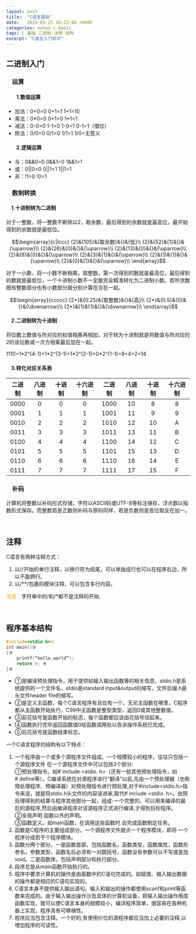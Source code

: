 ```yaml
---
layout: post
title:  "C语言基础"
date:   2019-01-25 16:23:06 +0800
categories: notes c basic
tags: C 基础 二进制 注释 结构
excerpt: "C语言入门知识"
---
```


## 二进制入门

### &emsp;运算

#### &emsp;&emsp;1.数值运算

+ 加法：0+0=0 0+1=1 1+1=10
+ 乘法：0\*0=0 0\*1=0 1\*1=1
+ 减法：0-0=0 1-1=0 1-0=1 0-1=1（借位）
+ 除法：0/0=0 0/1=0 1/1=1 1/0=无意义

#### &emsp;&emsp;2.逻辑运算

+ 与：0&&0=0 0&&1=0 1&&1=1
+ 或：0||0=0 0||1=1 1||1=1
+ 非：!1=0 !0=1

### &emsp;数制转换

#### &emsp;1.十进制转为二进制

对于一整数，将一整数不断除以2，取余数，最后得到的余数就是最高位，最开始得到的余数就是最低位。

$$\begin{array}{c|lccc}
{2}&{105}&{取余数}&{}&{低}\\
{2}&{52}&{1}&{}&{\uparrow}\\
{2}&{26}&{0}&{}&{\uparrow}\\
{2}&{13}&{0}&{}&{\uparrow}\\
{2}&{6}&{0}&{}&{\uparrow}\\
{2}&{3}&{1}&{}&{\uparrow}\\
{2}&{1}&{1}&{}&{\uparrow}\\
{2}&{0}&{1}&{}&{\uparrow}\\
\end{array}$$

对于一小数，将一小数不断相乘，取整数，第一次得到的数就是最高位，最后得到的数就是最低位，一个十进制小数不一定能完全精准转化为二进制小数。若所求数既有整数部分也有小数部分就分别计算在合在一起。

$$\begin{array}{ccccc}
{2*}&{0.25}&{取整数}&{}&{高}\\
{2*}&{0.5}&{0}&{}&{\downarrow}\\
{2*}&{1}&{1}&{}&{\downarrow}\\
\end{array}$$

#### &emsp;2.二进制转为十进制

将位数上数值与所对应的权值相乘再相加，对于转为十进制就是将数值与所对应的2的该位数减一次方相乘最后加在一起。

1110=1\*2^(4-1)+1\*2^(3-1)+1\*2^(2-1)+0\*2^(1-1)=8+4+2=14

#### &emsp;3.转化对应关系表

二进制|八进制|十进制|十六进制|二进制|八进制|十进制|十六进制
:--:|:---:|:---:|:---:|:---:|:---:|:---:|:---:
0000|0|0|0|1000|10|8|8
0001|1|1|1|1001|11|9|9
0010|2|2|2|1010|12|10|A
0011|3|3|3|1011|13|11|B
0100|4|4|4|1100|14|12|C
0101|5|5|5|1101|15|13|D
0110|6|6|6|1110|16|14|E
0111|7|7|7|1111|17|15|F

### &emsp;补码

计算机将整数以补码形式存储，字符以ASCII码或UTF-8等标注保存，浮点数以指数形式保存。而整数若是正数则补码与原码同样，若是负数则是首位取反在加一。

&emsp;

## 注释

C语言有两种注释方式：

1. 以//开始的单行注释，以换行符为结尾，可以单独成行也可以在程序右边，所以不能跨行。
2. 以/\*\*/包裹的模块注释，可以包含多行内容。

<span style="color:orange">注意：</span>字符串中的/和/\*都不是注释的开始.

&emsp;

## 程序基本结构

```c
#include<stdio.h>①
int main()②
{③
    printf(“hello,world”); 
    return 0; ④
}⑤
```

+ ①是编译预处理指令，用于提供如输入输出函数等的相关信息，stdio.h是系统提供的一个文件名，stdio是standard input&output的缩写，文件后缀.h是头文件header file的缩写。
+ ②是定义主函数，每个C语言程序有且仅有一个，无论主函数在哪里，C程序都从主函数开始执行，C99中主函数是整型类型，返回0或其他整数值。
+ ③前花括号是函数开始的标志，每个函数都应该由花括号括起来。
+ ④函数执行完毕返回函数值0给函数调用处以告诉操作系统已完成。
+ ⑤后花括号是函数结束标志。

一个C语言程序的结构有以下特点：

1. 一个程序由一个或多个源程序文件组成。一个规模较小的程序，往往只包括一个源程序文件
在一个源程序文件中可以包括3个部分:  
①预处理指令。如# include <stdio. h>（还有一些其他预处理指令，如# define等）。C编译系统在对源程序进行“翻译”以前,先由一个预处理器（也称预处理程序、预编译器）对预处理指令进行预处理,对于#include<stdio.h>指令来说，就是将stdio.h头文件的内容读进来,取代# include <stdio. h>。由预处理得到的结果与程序其他部分一起，组成-一个完整的、可以用来编译的最后的源程序,然后由编译程序对该源程序正式进行编译,才得到目标程序。  
②全局声明 函数以外的声明。  
③函数定义。如main函数，在调用这些函数时.会完成函数制定任务。  
2. 函数是C程序的主要组成部分。一个源程序文件就点一个程序模块，即将 一个程序分成若干个程序模块。
3. 函数分两个部分。一是函数首部，包括函数名，函数类型，函数属性，函数形参名，参数类型，函数名后必须有一对圆括号，函数没有参数可以不写或是加void。二是函数体，包括声明部分和执行部分。
4. 段序总是从main函数开始执行的。
5. 程序中要求计算机的操作是由面数中的C语句完成的。如赋值、输入输出数据的操作都是相应的C语句实现的。
6. C语言本身不提供输入输出语句。输入和输出的操作都使用scanf和print等函数来完成的。由于输入输出操作沙及具体的计算机设备，把输入输出操作用库函数实现，就可以使C语言本身的规模较小，编详程序简单，很容易在各种机器上实现，程序具有可移植性。
7. 程序应当包含注释。一个好的,有使用价位的源程序都应当加上必要的注释,以增加程序的可读性。
